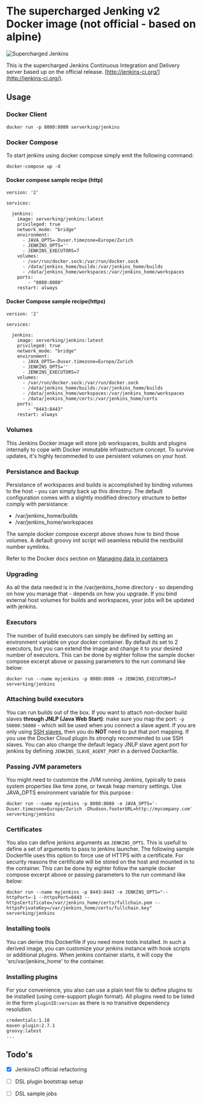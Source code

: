 # The supercharged Jenking v2 Docker image (not official - based on alpine)

![Supercharged Jenkins](https://github.com/flavioaiello/jenkins/blob/master/superhero.png)

This is the supercharged Jenkins Continuous Integration and Delivery server based up on the official release. [http://jenkins-ci.org/](http://jenkins-ci.org/).

## Usage

### Docker Client
```
docker run -p 8080:8080 serverking/jenkins
```
### Docker Compose

To start jenkins using docker compose simply emit the following command:
```
docker-compose up -d
```

#### Docker compose sample recipe (http)

```
version: '2'

services:

  jenkins:
    image: serverking/jenkins:latest
    privileged: true
    network_mode: "bridge"
    environment:
      - JAVA_OPTS=-Duser.timezone=Europe/Zurich
      - JENKINS_OPTS=''
      - JENKINS_EXECUTORS=7
    volumes:
      - /var/run/docker.sock:/var/run/docker.sock
      - /data/jenkins_home/builds:/var/jenkins_home/builds
      - /data/jenkins_home/workspaces:/var/jenkins_home/workspaces
    ports:
        - "8080:8080"
    restart: always
```
#### Docker Compose sample recipe(https)

```
version: '2'

services:

  jenkins:
    image: serverking/jenkins:latest
    privileged: true
    network_mode: "bridge"
    environment:
      - JAVA_OPTS=-Duser.timezone=Europe/Zurich
      - JENKINS_OPTS=''
      - JENKINS_EXECUTORS=7
    volumes:
      - /var/run/docker.sock:/var/run/docker.sock
      - /data/jenkins_home/builds:/var/jenkins_home/builds
      - /data/jenkins_home/workspaces:/var/jenkins_home/workspaces
      - /data/jenkins_home/certs:/var/jenkins_home/certs
    ports:
        - "8443:8443"
    restart: always
```

### Volumes

This Jenkins Docker image  will store job workspaces, builds and plugins internally to cope with Docker immutable infrastructure concept. To survive updates, it's highly tecommeded to use persistent volumes on your host. 


### Persistance and Backup

Persistance of workspaces and builds is accomplished by binding volumes to the host - you can simply back up this directory. The default configuration comes with a slightly modified directory structure to better comply with persistance:
* /var/jenkins_home/builds
* /var/jenkins_home/workspaces

The sample docker compose excerpt above shows how to bind those volumes. A default groovy init script will seamless rebuild the nextbuild number symlinks.

Refer to the Docker docs section on [Managing data in containers](https://docs.docker.com/userguide/dockervolumes/)


### Upgrading

As all the data needed is in the /var/jenkins_home directory - so depending on how you manage that - depends on how you upgrade. If you bind external host volumes for builds and workspaces, your jobs will be updated with jenkins. 


### Executors

The number of build executors can simply be defined by setting an environment variable on your docker container. By default its set to 2 executors, but you can extend the image and change it to your desired number of executors. This can be done by eighter follow the sample docker compose excerpt above or passing parameters to the run command like below:

```
docker run --name myjenkins -p 8080:8080 -e JENKINS_EXECUTORS=7 serverking/jenkins
```

### Attaching build executors

You can run builds out of the box. If you want to attach non-docker build slaves **through JNLP (Java Web Start)**: make sure you map the port: ```-p 50000:50000``` - which will be used when you connect a slave agent. If you are only using [SSH slaves](https://wiki.jenkins-ci.org/display/JENKINS/SSH+Slaves+plugin), then you do **NOT** need to put that port mapping. If you use the Docker Cloud plugin its strongly recommended to use SSH slaves.
You can also change the default legacy JNLP slave agent port for jenkins by defining `JENKINS_SLAVE_AGENT_PORT` in a derived Dockerfile.

### Passing JVM parameters

You might need to customize the JVM running Jenkins, typically to pass system properties like time zone, or tweak heap memory settings. Use JAVA_OPTS environment
variable for this purpose :

```
docker run --name myjenkins -p 8080:8080 -e JAVA_OPTS='-Duser.timezone=Europe/Zurich -Dhudson.footerURL=http://mycompany.com' serverking/jenkins
```

### Certificates

You also can define jenkins arguments as `JENKINS_OPTS`. This is usefull to define a set of arguments to pass to jenkins launcher. The following sample Dockerfile uses this option to force use of HTTPS with a certificate. For security reasons the certificate will be stored on the host and mounted in to the container. This can be done by eighter follow the sample docker compose excerpt above or passing parameters to the run command like below:

```
docker run --name myjenkins -p 8443:8443 -e JENKINS_OPTS="--httpPort=-1 --httpsPort=8443 --httpsCertificate=/var/jenkins_home/certs/fullchain.pem --httpsPrivateKey=/var/jenkins_home/certs/fullchain.key" serverking/jenkins
```

### Installing tools

You can derive this Dockerfile if you need more tools installed. In such a derived image, you can customize your jenkins instance with hook scripts or additional plugins. When jenkins container starts, it will copy the 'src/var/jenkins_home' to the container. 

### Installing plugins

For your convenience, you also can use a plain text file to define plugins to be installed (using core-support plugin format). All plugins need to be listed in the form `pluginID:version` as there is no transitive dependency resolution.
```
credentials:1.18
maven-plugin:2.7.1
groovy:latest
...
```

## Todo's
- [x] JenkinsCI official refactoring
- [ ] DSL plugin bootstrap setup 
- [ ] DSL sample jobs

